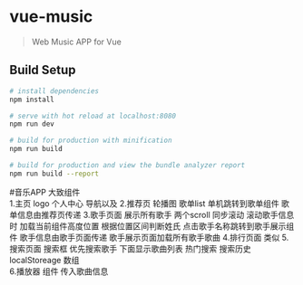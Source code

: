 # vue-music

> Web Music APP for Vue

## Build Setup

``` bash
# install dependencies
npm install

# serve with hot reload at localhost:8080
npm run dev

# build for production with minification
npm run build

# build for production and view the bundle analyzer report
npm run build --report
```

#音乐APP
    大致组件  
         1.主页    logo  个人中心  导航以及
	     2.推荐页
		    轮播图  歌单list  单机跳转到歌单组件   歌单信息由推荐页传递
	     3.歌手页面
		    展示所有歌手   两个scroll  同步滚动   滚动歌手信息时  加载当前组件高度位置  根据位置区间判断姓氏
		    点击歌手名称跳转到歌手展示组件  歌手信息由歌手页面传递 歌手展示页面加载所有歌手歌曲
	      4.排行页面 
		    类似
	      5.搜索页面
		    搜索框   优先搜索歌手  下面显示歌曲列表 
		    热门搜索
                 搜索历史  localStoreage 数组  
	      6.播放器 
		    组件  传入歌曲信息 